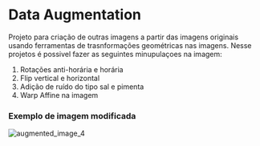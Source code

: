 # Data Augmentation

Projeto para criação de outras imagens a partir das imagens originais usando ferramentas de trasnformações geométricas nas imagens.
Nesse projetos é possivel fazer as seguintes minupulaçoes na imagem:

1. Rotações anti-horária e horária
2. Flip vertical e horizontal
3. Adição de ruído do tipo sal e pimenta
4. Warp Affine na imagem

### Exemplo de imagem modificada
![augmented_image_4](https://user-images.githubusercontent.com/5797933/98312472-8f12a100-1fb0-11eb-9d29-3d82a353bffa.jpg)
